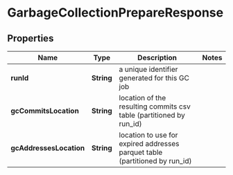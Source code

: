 

# GarbageCollectionPrepareResponse


## Properties

| Name | Type | Description | Notes |
|------------ | ------------- | ------------- | -------------|
|**runId** | **String** | a unique identifier generated for this GC job |  |
|**gcCommitsLocation** | **String** | location of the resulting commits csv table (partitioned by run_id) |  |
|**gcAddressesLocation** | **String** | location to use for expired addresses parquet table (partitioned by run_id) |  |



